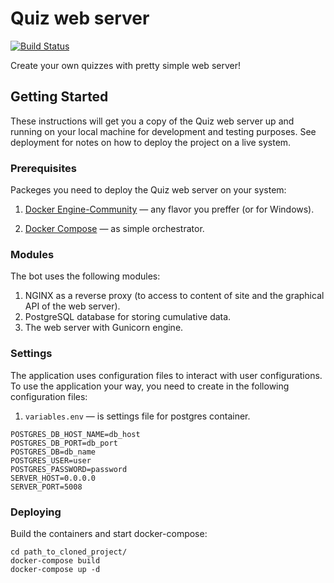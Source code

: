 # Quiz web server
 [![Build Status](https://travis-ci.org/rustam-python/Questioner-Server.svg?branch=master)](https://travis-ci.org/rustam-python/Questioner-Server)

Create your own quizzes with pretty simple web server!

## Getting Started
These instructions will get you a copy of the Quiz web server up and running on your local machine for development and testing purposes. See deployment for notes on how to deploy the project on a live system.

### Prerequisites
Packeges you need to deploy the Quiz web server on your system:

1. [Docker Engine-Community](https://docs.docker.com/install/linux/docker-ce/centos/) — any flavor you preffer (or for Windows).

2. [Docker Compose](https://docs.docker.com/compose/install/) — as simple orchestrator.


### Modules
The bot uses the following modules:
1. NGINX as a reverse proxy (to access to content of site and the graphical API of the web server).
2. PostgreSQL database for storing cumulative data.
3. The web server with Gunicorn engine.

### Settings
The application uses configuration files to interact with user configurations. To use the application your way, you need to create in the following configuration files:
1. `variables.env` — is settings file for postgres container.

```
POSTGRES_DB_HOST_NAME=db_host
POSTGRES_DB_PORT=db_port
POSTGRES_DB=db_name
POSTGRES_USER=user
POSTGRES_PASSWORD=password
SERVER_HOST=0.0.0.0
SERVER_PORT=5008
```

### Deploying

Build the containers and start docker-compose:

```
cd path_to_cloned_project/
docker-compose build
docker-compose up -d
```
